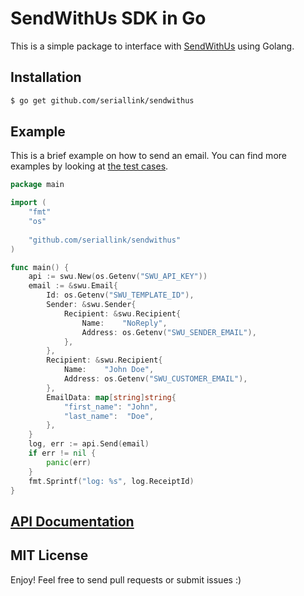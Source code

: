 # SendWithUs SDK in Go 

This is a simple package to interface with [SendWithUs](https://sendwithus.com) using Golang.

## Installation

```bash
$ go get github.com/seriallink/sendwithus
```

## Example

This is a brief example on how to send an email. You can find more examples by looking at [the test cases](https://github.com/seriallink/sendwithus/blob/master/swu_test.go).

```go
package main

import (
	"fmt"
	"os"
	
	"github.com/seriallink/sendwithus"
)

func main() {
	api := swu.New(os.Getenv("SWU_API_KEY"))
	email := &swu.Email{
		Id: os.Getenv("SWU_TEMPLATE_ID"),
		Sender: &swu.Sender{
			Recipient: &swu.Recipient{
				Name:    "NoReply",
				Address: os.Getenv("SWU_SENDER_EMAIL"),
			},
		},
		Recipient: &swu.Recipient{
			Name:    "John Doe",
			Address: os.Getenv("SWU_CUSTOMER_EMAIL"),
		},
		EmailData: map[string]string{
			"first_name": "John",
			"last_name":  "Doe",
		},
	}
	log, err := api.Send(email)
	if err != nil {
		panic(err)
	}
	fmt.Sprintf("log: %s", log.ReceiptId)
}
```

## [API Documentation](https://support.sendwithus.com/api/)

## MIT License

Enjoy! Feel free to send pull requests or submit issues :)
